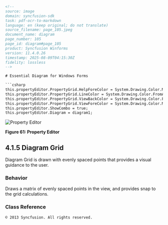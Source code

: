 ```html
<!--
source: image
domain: syncfusion-sdk
task: pdf-ocr-to-markdown
language: en (keep original; do not translate)
source_filename: page_105.jpeg
document_name: diagram
page_number: 105
page_id: diagram#page_105
product: Syncfusion Winforms
version: 11.4.0.26
timestamp: 2025-08-09T04:15:30Z
fidelity: lossless
-->

# Essential Diagram for Windows Forms

```csharp
this.propertyEditor.PropertyGrid.HelpForeColor = System.Drawing.Color.MidnightBlue;
this.propertyEditor.PropertyGrid.LineColor = System.Drawing.Color.FromArgb(((System.Byte)(185)), ((System.Byte)(216)), ((System.Byte)(255)));
this.propertyEditor.PropertyGrid.ViewBackColor = System.Drawing.Color.FromArgb(((System.Byte)(227)), ((System.Byte)(239)), ((System.Byte)(255)));
this.propertyEditor.PropertyGrid.ViewForeColor = System.Drawing.Color.MidnightBlue;
this.propertyEditor.ShowCombo = true;
this.propertyEditor.Diagram = diagram1;
```

![Property Editor](https://<image-url>)

**Figure 61: Property Editor**

## 4.1.5 Diagram Grid

Diagram Grid is drawn with evenly spaced points that provides a visual guidance to the user.

### Behavior

Draws a matrix of evenly spaced points in the view, and provides snap to the grid calculations.

### Class Reference

```
© 2013 Syncfusion. All rights reserved.
```

<!-- tags: [Windows Forms, PropertyGrid, Diagram Grid, Behavior, Class Reference] keywords: [Syncfusion, Windows Forms, PropertyGrid, Diagram Grid, Behavior, Class Reference, evenly spaced points, visual guidance, snap to grid] -->
```